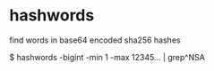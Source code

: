 # hashwords
find words in base64 encoded sha256 hashes

$ hashwords -bigint -min 1 -max 12345... | grep^NSA 
